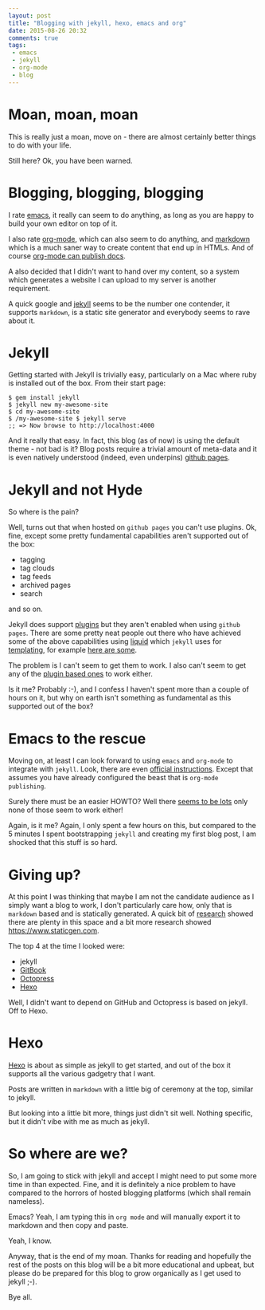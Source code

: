 ```yaml
---
layout: post
title: "Blogging with jekyll, hexo, emacs and org"
date: 2015-08-26 20:32
comments: true
tags: 
 - emacs
 - jekyll
 - org-mode
 - blog
---
```


# Moan, moan, moan<a id="orgheadline1"></a>

This is really just a moan, move on - there are almost certainly better things to do with your life.

Still here? Ok, you have been warned.

# Blogging, blogging, blogging<a id="orgheadline2"></a>

I rate [emacs](https://www.gnu.org/software/emacs/), it really can seem to do anything, as long as you are happy to build your own editor on top of it. 

I also rate [org-mode](http://orgmode.org), which can also seem to do anything, and [markdown](http://daringfireball.net/projects/markdown/) which is a <span class="underline">much</span> saner way to create content that end up in HTMLs. And of course [org-mode can publish docs](http://orgmode.org/manual/Publishing.html).

A also decided that I didn't want to hand over my content, so a system which generates a website I can upload to my server is another requirement.

A quick google and [jekyll](http://jekyllrb.com) seems to be the number one contender, it supports `markdown`, is a static site generator and everybody seems to rave about it.

# Jekyll<a id="orgheadline3"></a>

Getting started with Jekyll is trivially easy, particularly on a Mac where ruby is installed out of the box. From their start page:

    $ gem install jekyll
    $ jekyll new my-awesome-site
    $ cd my-awesome-site
    $ /my-awesome-site $ jekyll serve
    ;; => Now browse to http://localhost:4000

And it really that easy. In fact, this blog (as of now) is using the default theme - not bad is it? Blog posts require a trivial amount of meta-data and it is even natively understood (indeed, even underpins) [github pages](https://pages.github.com).

# Jekyll and not Hyde<a id="orgheadline4"></a>

So where is the pain?

Well, turns out that when hosted on `github pages` you can't use plugins. Ok, fine, except some pretty fundamental capabilities aren't supported out of the box:

-   tagging
-   tag clouds
-   tag feeds
-   archived pages
-   search

and so on.

Jekyll does support [plugins](http://jekyllrb.com/docs/plugins/) but they aren't enabled when using `github pages`. There are some pretty neat people out there who have achieved some of the above capabilities using [liquid](https://github.com/Shopify/liquid/wiki) which `jekyll` uses for [templating](http://jekyllrb.com/docs/templates/), for example [here are some](https://duckduckgo.com/?q%3Djekyll%2520liquid%2520tags). 

The problem is I can't seem to get them to work. I also can't seem to get any of the [plugin based ones](https://duckduckgo.com/?q%3Djekyll%2520tag%2520plugin) to work either.

Is it me? Probably :-), and I confess I haven't spent more than a couple of hours on it, but why on <span class="underline">earth</span> isn't something as fundamental as this supported out of the box?

# Emacs to the rescue<a id="orgheadline5"></a>

Moving on, at least I can look forward to using `emacs` and `org-mode` to integrate with `jekyll`. Look, there are even [official instructions](http://orgmode.org/worg/org-tutorials/org-jekyll.html). Except that assumes you have already configured the beast that is `org-mode publishing`. 

Surely there must be an easier HOWTO? Well there [seems to be lots](https://duckduckgo.com/?q%3Dorg%2520mode%2520jekyll) only none of those seem to work either! 

Again, is it me? Again, I only spent a few hours on this, but compared to the 5 minutes I spent bootstrapping `jekyll` and creating my first blog post, I am shocked that this stuff is so hard.

# Giving up?<a id="orgheadline6"></a>

At this point I was thinking that maybe I am not the candidate audience as I simply want a blog to work, I don't particularly care <span class="underline">how</span>, only that is `markdown` based and is statically generated. A quick bit of [research](https://staticsitegenerators.net) showed there are plenty in this space and a bit more research showed <https://www.staticgen.com>.

The top 4 at the time I looked were:

-   jekyll
-   [GitBook](http://www.gitbook.com)
-   [Octopress](http://octopress.org)
-   [Hexo](http://hexo.io)

Well, I didn't want to depend on GitHub and Octopress is based on jekyll. Off to Hexo.

# Hexo<a id="orgheadline7"></a>

[Hexo](https://hexo.io) is about as simple as jekyll to get started, and out of the box it supports all the various gadgetry that I want. 

Posts are written in `markdown` with a little big of ceremony at the top, similar to jekyll.

But looking into a little bit more, things just didn't sit well. Nothing specific, but it didn't <span class="underline">vibe</span> with me as much as jekyll.

# So where are we?<a id="orgheadline8"></a>

So, I am going to stick with jekyll and accept I might need to put some more time in than expected. Fine, and it is definitely a nice problem to have compared to the horrors of hosted blogging platforms (which shall remain nameless).

Emacs? Yeah, I am typing this in `org mode` and will manually export it to markdown and then copy and paste.

Yeah, I know.

Anyway, that is the end of my moan. Thanks for reading and hopefully the rest of the posts on this blog will be a bit more educational and upbeat, but please do be prepared for this blog to grow organically as I get used to jekyll ;-).

Bye all.
